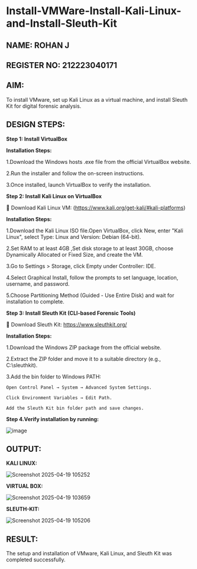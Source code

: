 # Install-VMWare-Install-Kali-Linux-and-Install-Sleuth-Kit
## NAME: ROHAN J
## REGISTER NO: 212223040171
## AIM:

To install VMware, set up Kali Linux as a virtual machine, and install Sleuth Kit for digital forensic analysis.

## DESIGN STEPS:

**Step 1: Install VirtualBox**

**Installation Steps:**

1.Download the Windows hosts .exe file from the official VirtualBox website.

2.Run the installer and follow the on-screen instructions.

3.Once installed, launch VirtualBox to verify the installation.


**Step 2: Install Kali Linux on VirtualBox**

🔗 Download Kali Linux VM: (https://www.kali.org/get-kali/#kali-platforms)


**Installation Steps:**

1.Download the Kali Linux ISO file.Open VirtualBox, click New, enter "Kali Linux", select Type: Linux and Version: Debian 
(64-bit).

2.Set RAM to at least 4GB ,Set disk storage to at least 30GB, choose Dynamically Allocated or Fixed Size, and create the VM.

3.Go to Settings > Storage, click Empty under Controller: IDE.

4.Select Graphical Install, follow the prompts to set language, location, username, and password.

5.Choose Partitioning Method (Guided - Use Entire Disk) and wait for installation to complete.



**Step 3: Install Sleuth Kit (CLI-based Forensic Tools)**

🔗 Download Sleuth Kit: https://www.sleuthkit.org/


**Installation Steps:**

1.Download the Windows ZIP package from the official website.

2.Extract the ZIP folder and move it to a suitable directory (e.g., C:\sleuthkit).

3.Add the bin folder to Windows PATH:

    Open Control Panel → System → Advanced System Settings.
    
    Click Environment Variables → Edit Path.
    
    Add the Sleuth Kit bin folder path and save changes.
    
**Step 4.Verify installation by running:**

![image](https://github.com/user-attachments/assets/792b0c65-3121-4732-a4c4-d24655131ff5)



## OUTPUT:
**KALI LINUX:**

![Screenshot 2025-04-19 105252](https://github.com/user-attachments/assets/ddcba390-90cf-4f5e-9b4f-c85fa434402c)






**VIRTUAL BOX:**

![Screenshot 2025-04-19 103659](https://github.com/user-attachments/assets/5df083d1-1b3f-4e5c-bc70-08733cb5cba7)





**SLEUTH-KIT:**


![Screenshot 2025-04-19 105206](https://github.com/user-attachments/assets/371c2a02-6e2c-4b33-9a4a-ce0465d27c95)



## RESULT:
The setup and installation of VMware, Kali Linux, and Sleuth Kit was completed successfully.
